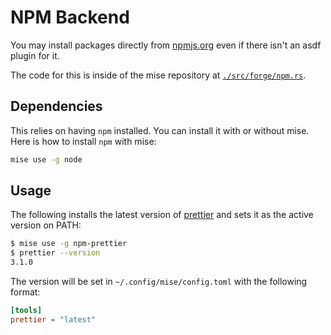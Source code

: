 # NPM Backend <Badge type="warning" text="experimental" />

You may install packages directly from [npmjs.org](https://npmjs.org/) even if there
isn't an asdf plugin for it.

The code for this is inside of the mise repository at [`./src/forge/npm.rs`](https://github.com/jdx/mise/blob/main/src/forge/npm.rs).

## Dependencies

This relies on having `npm` installed. You can install it with or without mise.
Here is how to install `npm` with mise:

```sh
mise use -g node
```

## Usage

The following installs the latest version of [prettier](https://www.npmjs.com/package/prettier)
and sets it as the active version on PATH:

```sh
$ mise use -g npm-prettier
$ prettier --version
3.1.0
```

The version will be set in `~/.config/mise/config.toml` with the following format:

```toml
[tools]
prettier = "latest"
```
